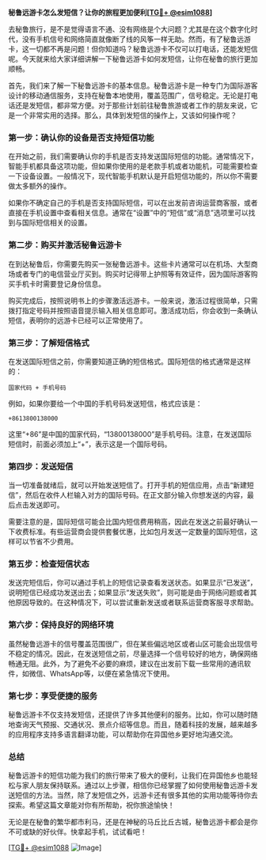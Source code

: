 **秘鲁远游卡怎么发短信？让你的旅程更加便利[[TG💪+ @esim1088](https://t.me/s/esim1088)]**

去秘鲁旅行，是不是觉得语言不通、没有网络是个大问题？尤其是在这个数字化时代，没有手机信号和网络简直就像断了线的风筝一样无助。然而，有了秘鲁远游卡，这一切都不再是问题！但你知道吗？秘鲁远游卡不仅可以打电话，还能发短信呢。今天就来给大家详细讲解一下秘鲁远游卡如何发短信，让你在秘鲁的旅行更加顺畅。

首先，我们来了解一下秘鲁远游卡的基本信息。秘鲁远游卡是一种专门为国际游客设计的移动通信服务，支持在秘鲁本地使用，覆盖范围广，信号稳定。无论是打电话还是发短信，都非常方便。对于那些计划前往秘鲁旅游或者工作的朋友来说，它是一个非常实用的选择。那么，具体到发短信的操作上，又该如何操作呢？

### **第一步：确认你的设备是否支持短信功能**
在开始之前，我们需要确认你的手机是否支持发送国际短信的功能。通常情况下，智能手机都具备这项功能，但如果你使用的是老款手机或者功能机，可能需要检查一下设备设置。一般情况下，现代智能手机默认是开启短信功能的，所以你不需要做太多额外的操作。

如果你不确定自己的手机是否支持国际短信，可以在出发前咨询运营商客服，或者直接在手机设置中查看相关信息。通常在“设置”中的“短信”或“消息”选项里可以找到与国际短信相关的设置。

### **第二步：购买并激活秘鲁远游卡**
在到达秘鲁后，你需要先购买一张秘鲁远游卡。这些卡片通常可以在机场、大型商场或者专门的电信营业厅买到。购买时记得带上护照等有效证件，因为国际游客购买手机卡时需要登记身份信息。

购买完成后，按照说明书上的步骤激活远游卡。一般来说，激活过程很简单，只需拨打指定号码并按照语音提示输入相关信息即可。激活成功后，你会收到一条确认短信，表明你的远游卡已经可以正常使用了。

### **第三步：了解短信格式**
在发送国际短信之前，你需要知道正确的短信格式。国际短信的格式通常是这样的：
```
国家代码 + 手机号码
```
例如，如果你要给一个中国的手机号码发送短信，格式应该是：
```
+8613800138000
```
这里“+86”是中国的国家代码，“13800138000”是手机号码。注意，在发送国际短信时，前面必须加上“+”，表示这是一个国际号码。

### **第四步：发送短信**
当一切准备就绪后，就可以开始发送短信了。打开手机的短信应用，点击“新建短信”，然后在收件人栏输入对方的国际号码。在正文部分输入你想发送的内容，最后点击发送即可。

需要注意的是，国际短信可能会比国内短信费用稍高，因此在发送之前最好确认一下收费标准。有些运营商会提供套餐优惠，比如包月发送一定数量的国际短信，这样可以节省不少费用。

### **第五步：检查短信状态**
发送完短信后，你可以通过手机上的短信记录查看发送状态。如果显示“已发送”，说明短信已经成功发送出去；如果显示“发送失败”，则可能是由于网络问题或者其他原因导致的。在这种情况下，可以尝试重新发送或者联系运营商客服寻求帮助。

### **第六步：保持良好的网络环境**
虽然秘鲁远游卡的信号覆盖范围很广，但在某些偏远地区或者山区可能会出现信号不稳定的情况。因此，在发送短信之前，尽量选择一个信号较好的地方，确保网络畅通无阻。此外，为了避免不必要的麻烦，建议在出发前下载一些常用的通讯软件，如微信、WhatsApp等，以便在紧急情况下使用。

### **第七步：享受便捷的服务**
秘鲁远游卡不仅支持发短信，还提供了许多其他便利的服务。比如，你可以随时随地查询天气预报、交通状况、景点介绍等信息。而且，随着科技的发展，越来越多的应用程序支持多语言翻译功能，可以帮助你在异国他乡更好地沟通交流。

### **总结**
秘鲁远游卡的短信功能为我们的旅行带来了极大的便利，让我们在异国他乡也能轻松与家人朋友保持联系。通过以上步骤，相信你已经掌握了如何使用秘鲁远游卡发送短信的方法。当然，除了发短信之外，远游卡还有很多其他的实用功能等待你去探索。希望这篇文章能对你有所帮助，祝你旅途愉快！

无论是在秘鲁的繁华都市利马，还是在神秘的马丘比丘古城，秘鲁远游卡都会是你不可或缺的好伙伴。快拿起手机，试试看吧！

[[TG💪+ @esim1088](https://t.me/s/esim1088) ![Image](https://i.postimg.cc/4NQfJmqS/Snipaste-2025-05-13-00-14-12.png)]
